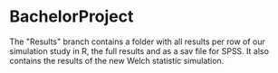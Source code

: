 # BachelorProject
The "Results" branch contains a folder with all results per row of our simulation study in R, the full results and as a sav file for SPSS. It also contains the results of the new Welch statistic simulation.
